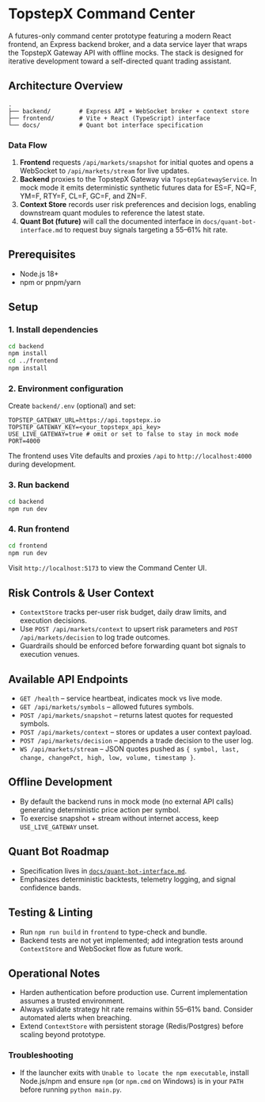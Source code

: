 # TopstepX Command Center

A futures-only command center prototype featuring a modern React frontend, an Express backend broker, and a data service layer that wraps the TopstepX Gateway API with offline mocks. The stack is designed for iterative development toward a self-directed quant trading assistant.

## Architecture Overview

```
.
├── backend/        # Express API + WebSocket broker + context store
├── frontend/       # Vite + React (TypeScript) interface
└── docs/           # Quant bot interface specification
```

### Data Flow
1. **Frontend** requests `/api/markets/snapshot` for initial quotes and opens a WebSocket to `/api/markets/stream` for live updates.
2. **Backend** proxies to the TopstepX Gateway via `TopstepGatewayService`. In mock mode it emits deterministic synthetic futures data for ES=F, NQ=F, YM=F, RTY=F, CL=F, GC=F, and ZN=F.
3. **Context Store** records user risk preferences and decision logs, enabling downstream quant modules to reference the latest state.
4. **Quant Bot (future)** will call the documented interface in `docs/quant-bot-interface.md` to request buy signals targeting a 55–61% hit rate.

## Prerequisites
- Node.js 18+
- npm or pnpm/yarn

## Setup

### 1. Install dependencies
```bash
cd backend
npm install
cd ../frontend
npm install
```

### 2. Environment configuration
Create `backend/.env` (optional) and set:
```
TOPSTEP_GATEWAY_URL=https://api.topstepx.io
TOPSTEP_GATEWAY_KEY=<your_topstepx_api_key>
USE_LIVE_GATEWAY=true # omit or set to false to stay in mock mode
PORT=4000
```

The frontend uses Vite defaults and proxies `/api` to `http://localhost:4000` during development.

### 3. Run backend
```bash
cd backend
npm run dev
```

### 4. Run frontend
```bash
cd frontend
npm run dev
```
Visit `http://localhost:5173` to view the Command Center UI.

## Risk Controls & User Context
- `ContextStore` tracks per-user risk budget, daily draw limits, and execution decisions.
- Use `POST /api/markets/context` to upsert risk parameters and `POST /api/markets/decision` to log trade outcomes.
- Guardrails should be enforced before forwarding quant bot signals to execution venues.

## Available API Endpoints
- `GET /health` – service heartbeat, indicates mock vs live mode.
- `GET /api/markets/symbols` – allowed futures symbols.
- `POST /api/markets/snapshot` – returns latest quotes for requested symbols.
- `POST /api/markets/context` – stores or updates a user context payload.
- `POST /api/markets/decision` – appends a trade decision to the user log.
- `WS /api/markets/stream` – JSON quotes pushed as `{ symbol, last, change, changePct, high, low, volume, timestamp }`.

## Offline Development
- By default the backend runs in mock mode (no external API calls) generating deterministic price action per symbol.
- To exercise snapshot + stream without internet access, keep `USE_LIVE_GATEWAY` unset.

## Quant Bot Roadmap
- Specification lives in [`docs/quant-bot-interface.md`](docs/quant-bot-interface.md).
- Emphasizes deterministic backtests, telemetry logging, and signal confidence bands.

## Testing & Linting
- Run `npm run build` in `frontend` to type-check and bundle.
- Backend tests are not yet implemented; add integration tests around `ContextStore` and WebSocket flow as future work.

## Operational Notes
- Harden authentication before production use. Current implementation assumes a trusted environment.
- Always validate strategy hit rate remains within 55–61% band. Consider automated alerts when breaching.
- Extend `ContextStore` with persistent storage (Redis/Postgres) before scaling beyond prototype.

### Troubleshooting
- If the launcher exits with `Unable to locate the npm executable`, install Node.js/npm and ensure `npm` (or `npm.cmd` on Windows) is in your `PATH` before running `python main.py`.
